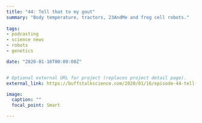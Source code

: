 ```yaml
---
title: "44: Tell that to my gout"
summary: "Body temperature, tractors, 23AndMe and frog cell robots."
  
tags:
- podcasting
- science news
- robots
- genetics

date: "2020-01-16T00:00:00Z"


# Optional external URL for project (replaces project detail page).
external_link: https://buffstalkscience.com/2020/01/16/episode-44-tell-that-to-my-gout/

image:
  caption: ""
  focal_point: Smart

---
```

